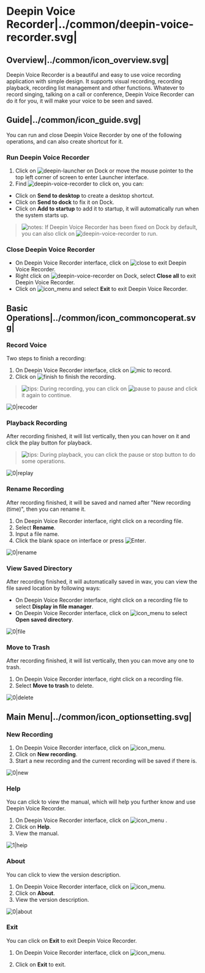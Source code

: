 # Deepin Voice Recorder|../common/deepin-voice-recorder.svg|

## Overview|../common/icon_overview.svg|

Deepin Voice Recorder is a beautiful and easy to use voice recording application with simple design. It supports visual recording, recording playback, recording list management and other functions. Whatever to record singing, talking on a call or conference, Deepin Voice Recorder can do it for you, it will make your voice to be seen and saved.

## Guide|../common/icon_guide.svg|

You can run and close Deepin Voice Recorder by one of the following operations, and can also create shortcut for it.

### Run Deepin Voice Recorder

1. Click on ![deepin-launcher](icon/deepin-launcher.svg) on Dock or move the mouse pointer to the top left corner of screen to enter Launcher interface.
2. Find ![deepin-voice-recorder](icon/deepin-voice-recorder.svg) to click on, you can:

 - Click on **Send to desktop** to create a desktop shortcut.
 - Click on **Send to dock** to fix it on Dock.
 - Click on **Add to startup** to add it to startup, it will automatically run when the system starts up.

> ![notes](icon/notes.svg): If Deepin Voice Recorder has been fixed on Dock by default, you can also click on ![deepin-voice-recorder](icon/deepin-voice-recorder.svg) to run.

### Close Deepin Voice Recorder

- On Deepin Voice Recorder interface, click on ![close](icon/close_icon.svg) to exit Deepin Voice Recorder.
- Right click on ![deepin-voice-recorder](icon/deepin-voice-recorder.svg) on Dock, select **Close all** to exit Deepin Voice Recorder.
- Click on ![icon_menu](icon/icon_menu.svg) and select **Exit** to exit Deepin Voice Recorder.

## Basic Operations|../common/icon_commoncoperat.svg|

### Record Voice

Two steps to finish a recording:

1. On Deepin Voice Recorder interface, click on ![mic](icon/mic.svg) to record.
2. Click on ![finish](icon/finish.svg) to finish the recording.

> ![tips](icon/tips.svg): During recording, you can click on ![pause](icon/pause.svg) to pause and click it again to continue.

![0|recoder](jpg/recorder.jpg)

### Playback Recording

After recording finished, it will list vertically, then you can hover on it and click the play button for playback.

> ![tips](icon/tips.svg): During playback, you can click the pause or stop button to do some operations.

![0|replay](jpg/replay.jpg)

### Rename Recording

After recording finished, it will be saved and named after "New recording (time)", then you can rename it.

1. On Deepin Voice Recorder interface, right click on a recording file.
2. Select **Rename**.
3. Input a file name.
4. Click the blank space on interface or press ![Enter](icon/Enter.svg).

![0|rename](jpg/rename.jpg)

### View Saved Directory

After recording finished, it will automatically saved in wav, you can view the file saved location by following ways:

- On Deepin Voice Recorder interface, right click on a recording file to select **Display in file manager**.
- On Deepin Voice Recorder interface, click on ![icon_menu](icon/icon_menu.svg) to select **Open saved directory**.

![0|file](jpg/file.jpg)

### Move to Trash

After recording finished, it will list vertically, then you can move any one to trash.

1. On Deepin Voice Recorder interface, right click on a recording file.
2. Select **Move to trash** to delete.

![0|delete](jpg/delete.jpg)

## Main Menu|../common/icon_optionsetting.svg|

### New Recording

1. On Deepin Voice Recorder interface, click on ![icon_menu](icon/icon_menu.svg).
2. Click on **New recording**.
3. Start a new recording and the current recording will be saved if there is.

![0|new](jpg/new.jpg)

### Help

You can click to view the manual, which will help you further know and use Deepin Voice Recorder.

1. On Deepin Voice Recorder interface, click on ![icon_menu](icon/icon_menu.svg) .
2. Click on **Help**.
3. View the manual.

![1|heip](jpg/help.jpg)


### About

You can click to view the version description.

1. On Deepin Voice Recorder interface, click on ![icon_menu](icon/icon_menu.svg).
2. Click on **About**.
3. View the version description.

![0|about](jpg/about.jpg)

### Exit

You can click on **Exit** to exit Deepin Voice Recorder.

1. On Deepin Voice Recorder interface, click on ![icon_menu](icon/icon_menu.svg).

2. Click on **Exit** to exit.

